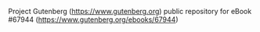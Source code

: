 Project Gutenberg (https://www.gutenberg.org) public repository for
eBook #67944 (https://www.gutenberg.org/ebooks/67944)
